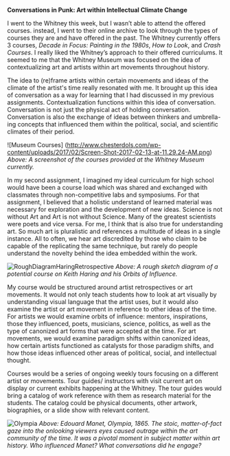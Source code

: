 **Conversations in Punk: Art within Intellectual Climate Change**

I went to the Whitney this week, but I wasn’t able to attend the offered courses.  instead, I went to their online archive to look through the types of courses they are and have offered in the past.  The Whitney currently offers 3 courses, *Decade in Focus: Painting in the 1980s*, *How to Look*, and *Crash Courses*.  I really liked the Whitney’s approach to their offered curriculums.  It seemed to me that the Whitney Museum was focused on the idea of contextualizing art and artists within art movements throughout history.  

The idea to (re)frame artists within certain movements and ideas of the climate of the artist's time really resonated with me.  It brought up this idea of conversation as a way for learning that I had discussed in my previous assignments.  Contextualization functions within this idea of conversation.  Conversation is not just the physical act of holding conversation.  Conversation is also the exchange of ideas between thinkers and umbrella-ing concepts that influenced them within the political, social, and scientific climates of their period.  

![Museum Courses] (http://www.chesterdols.com/wp-content/uploads/2017/02/Screen-Shot-2017-02-13-at-11.29.24-AM.png)
*Above: A screenshot of the courses provided at the Whitney Museum currently.*

 In my second assignment, I imagined my ideal curriculum for high school would have been a course load which was shared and exchanged with classmates through non-competitive labs and symposiums.  For that assignment, I believed that a holistic understand of learned material was necessary for exploration and the development of new ideas.  Science is not without Art and Art is not without Science.  Many of the greatest scientists were poets and vice versa.  For me, I think that is also true for understanding art.  So much art is pluralistic and references a multitude of ideas in a single instance.  All to often, we hear art discredited by those who claim to be capable of the replicating the same technique, but rarely do people understand the novelty behind the idea embedded within the work. 
 
 ![RoughDiagramHaringRetrospective](http://www.chesterdols.com/wp-content/uploads/2017/02/Screen-Shot-2017-02-13-at-1.25.39-PM.png)
 *Above: A rough sketch diagram of a potential course on Keith Haring and his Orbits of Influence.*

My course would be structured around artist retrospectives or art movements.  It would not only teach students how to look at art visually by understanding visual language that the artist uses, but it would also examine the artist or art movement in reference to other ideas of the time.  For artists we would examine orbits of influence: mentors, inspirations, those they influenced, poets, musicians, science, politics, as well as the type of canonized art forms that were accepted at the time.  For art movements, we would examine paradigm shifts within canonized ideas, how certain artists functioned as catalysts for those paradigm shifts, and how those ideas influenced other areas of political, social, and intellectual thought.  

Courses would be a series of ongoing weekly tours focusing on a different artist or movements.  Tour guides/ instructors with visit current art on display or current exhibits happening at the Whitney.  The tour guides would bring a catalog of work reference with them as research material for the students.  The catalog could be physical documents, other artwork, biographies, or a slide show with relevant content.  

![Olympia](http://www.chesterdols.com/wp-content/uploads/2017/02/Edouard_Manet_-_Olympia_-_Google_Art_Project_3.jpg)
*Above: Edouard Manet, Olympia, 1865.  The stoic, matter-of-fact gaze into the onlooking viewers eyes caused outrage within the art community of the time.  It was a pivotal moment in subject matter within art history.  Who influenced Manet?  What conversations did he engage?*
